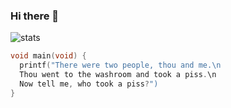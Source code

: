 ### Hi there 👋
![stats](https://github-readme-stats.vercel.app/api?username=sn3w&show_icons=true&theme=gruvbox)
```c
void main(void) {
  printf("There were two people, thou and me.\n
  Thou went to the washroom and took a piss.\n
  Now tell me, who took a piss?")
}
```
